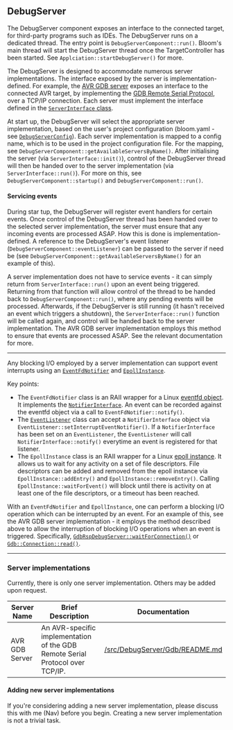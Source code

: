 ## DebugServer

The DebugServer component exposes an interface to the connected target, for third-party programs such as IDEs. The 
DebugServer runs on a dedicated thread. The entry point is `DebugServerComponent::run()`. Bloom's main thread will start 
the DebugServer thread once the TargetController has been started. See `Applciation::startDebugServer()` for more.

The DebugServer is designed to accommodate numerous server implementations. The interface exposed by the server is 
implementation-defined. For example, the [AVR GDB server](./Gdb/AvrGdb/AvrGdbRsp.hpp) exposes an interface to the 
connected AVR target, by implementing the 
[GDB Remote Serial Protocol](https://sourceware.org/gdb/onlinedocs/gdb/Remote-Protocol.html), over a TCP/IP connection.
Each server must implement the interface defined in the [`ServerInterface` class](./ServerInterface.hpp).

At start up, the DebugServer will select the appropriate server implementation, based on the user's project
configuration (bloom.yaml - see [`DebugServerConfig`](../ProjectConfig.hpp)). Each server implementation is mapped to a 
config name, which is to be used in the project configuration file. For the mapping, see 
`DebugServerComponent::getAvailableServersByName()`. After initialising the server (via `ServerInterface::init()`), 
control of the DebugServer thread will then be handed over to the server implementation (via `ServerInterface::run()`). 
For more on this, see `DebugServerComponent::startup()` and `DebugServerComponent::run()`.

#### Servicing events

During star tup, the DebugServer will register event handlers for certain events. Once control of the DebugServer thread
has been handed over to the selected server implementation, the server must ensure that any incoming events are 
processed ASAP. How this is done is implementation-defined. A reference to the DebugServer's event listener 
(`DebugServerComponent::eventListener`) can be passed to the server if need be (see 
`DebugServerComponent::getAvailableServersByName()` for an example of this).

A server implementation does not have to service events - it can simply return from `ServerInterface::run()` upon 
an event being triggered. Returning from that function will allow control of the thread to be handed back to 
`DebugServerComponent::run()`, where any pending events will be processed. Afterwards, if the DebugServer is still 
running (it hasn't received an event which triggers a shutdown), the `ServerInterface::run()` function will be called 
again, and control will be handed back to the server implementation. The AVR GDB server implementation employs this 
method to ensure that events are processed ASAP. See the relevant documentation for more.

---

Any blocking I/O employed by a server implementation can support event interrupts using an 
[`EventFdNotifier`](../Helpers/EventFdNotifier.hpp) and [`EpollInstance`](../Helpers/EpollInstance.hpp). 

Key points: 
- The `EventFdNotifier` class is an RAII wrapper for a Linux 
  [eventfd object](https://man7.org/linux/man-pages/man2/eventfd.2.html). It implements the
  [`NotifierInterface`](../Helpers/NotifierInterface.hpp). An event can be recorded against the eventfd 
  object via a call to `EventFdNotifier::notify()`.
- The [`EventListener`](../EventManager/EventListener.hpp) class can accept a `NotifierInterface` object via
  `EventListener::setInterruptEventNotifier()`. If a `NotifierInterface` has been set on an `EventListener`, the
  `EventListener` will call `NotifierInterface::notify()` everytime an event is registered for that listener. 
- The `EpollInstance` class is an RAII wrapper for a Linux 
  [epoll instance](https://man7.org/linux/man-pages/man7/epoll.7.html). It allows us to wait for any activity on a set 
  of file descriptors. File descriptors can be added and removed from the epoll instance via `EpollInstance::addEntry()` 
  and `EpollInstance::removeEntry()`. Calling `EpollInstance::waitForEvent()` will block until there is activity on at 
  least one of the file descriptors, or a timeout has been reached.
  
With an `EventFdNotifier` and `EpollInstance`, one can perform a blocking I/O operation which can be interrupted by an 
event. For an example of this, see the AVR GDB server implementation - it employs the method described above to allow 
the interruption of blocking I/O operations when an event is triggered. Specifically, 
[`GdbRspDebugServer::waitForConnection()`](./Gdb/GdbRspDebugServer.hpp) or
[`Gdb::Connection::read()`](./Gdb/Connection.hpp).

---

### Server implementations

Currently, there is only one server implementation. Others may be added upon request.

| Server Name    | Brief Description                                                             | Documentation                                     |
|----------------|-------------------------------------------------------------------------------|---------------------------------------------------|
| AVR GDB Server | An AVR-specific implementation of the GDB Remote Serial Protocol over TCP/IP. | [/src/DebugServer/Gdb/README.md](./Gdb/README.md) |

#### Adding new server implementations

If you're considering adding a new server implementation, please discuss this with me (Nav) before you begin. Creating 
a new server implementation is not a trivial task.
